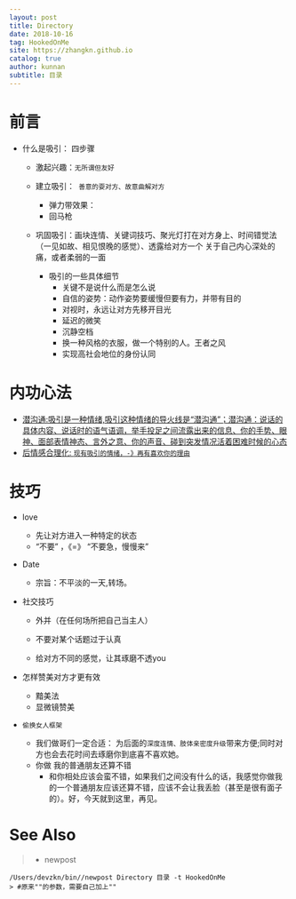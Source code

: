 ```yaml
---
layout: post
title: Directory
date: 2018-10-16
tag: HookedOnMe
site: https://zhangkn.github.io
catalog: true
author: kunnan
subtitle: 目录
---
```






# 前言



* 什么是吸引： 四步骤

  * 激起兴趣：`无所谓但友好`

  * 建立吸引：` 善意的耍对方、故意曲解对方` 

    * 弹力带效果：
    * 回马枪

  * 巩固吸引：画块连情、关键词技巧、聚光灯打在对方身上、时间错觉法（一见如故、相见恨晚的感觉）、透露给对方一个 关于自己内心深处的痛，或者柔弱的一面

    * 吸引的一些具体细节
      * 关键不是说什么而是怎么说
      * 自信的姿势：动作姿势要缓慢但要有力，并带有目的
      * 对视时，永远让对方先移开目光
      * 延迟的微笑
      * 沉静空档
      * 换一种风格的衣服，做一个特别的人。王者之风
      * 实现高社会地位的身份认同





# 内功心法



* [潜沟通:吸引是一种情绪,吸引这种情绪的导火线是“潜沟通”；潜沟通：说话的具体内容、说话时的语气语调，举手投足之间流露出来的信息、你的手势、眼神、面部表情神态、言外之意、你的声音、碰到突发情况活着困难时候的心态 ](https://pua1203.github.io/2018/10/16/What_attracts_girls/)
* [后情感合理化: `现有吸引的情绪，-》再有喜欢你的理由`](https://pua1203.github.io/2018/10/25/Why_don't_you_love_your_reason_is_to_deceive_you/)







# 技巧



* love

  * 先让对方进入一种特定的状态
  * “不要” ，《=》 “不要急，慢慢来”
* Date

  * 宗旨：不平淡的一天,转场。
* 社交技巧

  * 外并（在任何场所把自己当主人）

  * 不要对某个话题过于认真

  * 给对方不同的感觉，让其琢磨不透you
* 怎样赞美对方才更有效

  * 黯美法
  * 显微镜赞美

* `偷换女人框架`
  - 我们做哥们一定合适： 为后面的`深度连情、肢体亲密度升级`带来方便;同时对方也会去花时间去琢磨你到底喜不喜欢她。
  - 你做 我的普通朋友还算不错
    * 和你相处应该会蛮不错，如果我们之间没有什么的话，我感觉你做我的一个普通朋友应该还算不错，应该不会让我丢脸（甚至是很有面子的）。好，今天就到这里，再见。



# See Also 

>* newpost 
>
```
/Users/devzkn/bin//newpost Directory 目录 -t HookedOnMe
> #原来""的参数，需要自己加上""
```

